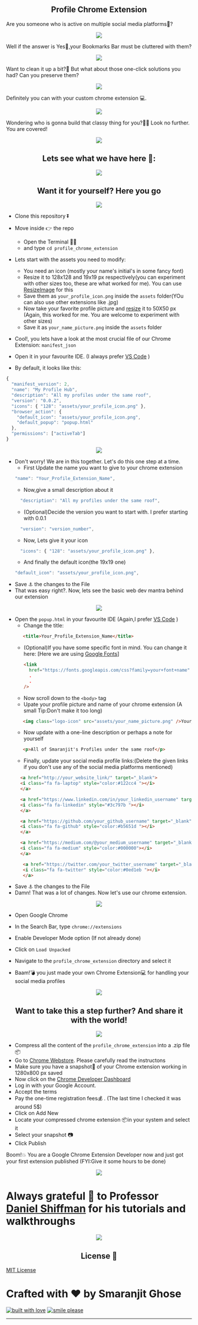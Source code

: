 <h2 align= "center"><b> Profile Chrome Extension </b></h2>

Are you someone who is active on multiple social media platforms📱?

<p align= "center"><img src="https://media.giphy.com/media/LWFXXqaSEmO7twXDxP/giphy.gif"></p>

Well if the answer is Yes💃,your Bookmarks Bar must be cluttered with them?

<p align= "center"><img src="https://media.giphy.com/media/3ELDuBKag7o8E/giphy.gif"></p>

Want to clean it up a bit?🧹 But what about those one-click solutions you had? Can you preserve them?

<p align= "center"><img src="https://media.giphy.com/media/H6JdkRnhXQaImiCYp2/giphy.gif"></p>

Definitely you can with your custom chrome extension 💻. 

<p align= "center"><img src="https://media.giphy.com/media/nFjDu1LjEADh6/giphy.gif"></p>

Wondering who is gonna build that classy thing for you?🤔🤔 Look no further. You are covered!

<p align= "center"><img src="https://media.giphy.com/media/12FfNKPlSR5k2c/giphy.gif"></p>

<h2 align= "center"><b> Lets see what we have here 👀: </b></h2>

<p align= "center"><img src="https://github.com/smaranjitghose/profile_chrome_extension/blob/master/assets/snapshot.png"></p>

<h2 align= "center"><b> Want it for yourself? Here you go </b></h2>

<p align= "center"><img src="https://media.giphy.com/media/KamhkkcTtvOJ0FCjnB/giphy.gif"></p>

- Clone this repository ⏬
- Move inside 👉 the repo 
    - Open the Terminal 👩‍💻
    - and type ```cd profile_chrome_extension```

- Lets start with the assets you need to modify:
    - You need an icon (mostly your name's initial's in some fancy font) 
    - Resize it to 128x128 and 19x19 px respectively(you can experiment with other sizes too, these are what worked for me). You can use [ResizeImage](https://resizeimage.net/) for this
    - Save them as ```your_profile_icon.png``` inside the ```assets``` folder(YOu can also use other extensions like .jpg)
    - Now take your favorite profile picture and [resize]((https://resizeimage.net/)) it to 50X50 px (Again, this worked for me. You are welcome to experiment with other sizes) 
    - Save it as ```your_name_picture.png``` inside the ```assets``` folder
- Cool!, you lets have a look at the most crucial file of our Chrome Extension: ```manifest_json```
- Open it in your favourite IDE. (I always prefer [VS Code](https://code.visualstudio.com/) )
- By default, it looks like this:

```js
{
  "manifest_version": 2,
  "name": "My Profile Hub",
  "description": "All my profiles under the same roof",
  "version": "0.0.2",
  "icons": { "128": "assets/your_profile_icon.png" },
  "browser_action": {
    "default_icon": "assets/your_profile_icon.png",
    "default_popup": "popup.html"
  },
  "permissions": ["activeTab"]
}
```
<p align= "center"><img src="https://media.giphy.com/media/SqmkZ5IdwzTP2/giphy.gif"></p>

- Don't worry! We are in this together. Let's do this one step at a time.
    - First Update the name you want to give to your chrome extension
     ```js
    "name": "Your_Profile_Extension_Name",
    ```
    - Now,give a small description about it
    ```js
      "description": "All my profiles under the same roof",
    ```
    - (Optional)Decide the version you want to start with. I prefer starting with 0.0.1
    ```js
      "version": "version_number",
    ```
    - Now, Lets give it your icon
    ```js
      "icons": { "128": "assets/your_profile_icon.png" },
    ```
    - And finally the default icon(the 19x19 one)
    ```js
    "default_icon": "assets/your_profile_icon.png",
    ```
- Save ⚓ the changes to the File
- That was easy right?. Now, lets see the basic web dev mantra behind our extension

<p align= "center"><img src="https://media.giphy.com/media/3oz8xRF0v9WMAUVLNK/giphy.gif"></p>

- Open the ```popup.html``` in your favourite IDE (Again,I prefer [VS Code](https://code.visualstudio.com/) )
  - Change the title:
  ```html
     <title>Your_Profile_Extension_Name</title>
  ```
  - (Optional)If you have some specific font in mind. You can change it here: [Here we are using [Google Fonts](https://fonts.google.com/)]
    ```html
    <link
      href="https://fonts.googleapis.com/css?family=your+font+name"
      .
      .
    />
    ```
  - Now scroll down to the ```<body>``` tag
  - Upate your profile picture and name of your chrome extension (A small Tip:Don't make it too long)
  ```html
     <img class="logo-icon" src="assets/your_name_picture.png" />Your_Chrome_Extension_Name
  ```
  - Now update with a one-line description or perhaps a note for yourself
  ```html
     <p>All of Smaranjit's Profiles under the same roof</p>
  ```
  - Finally, update your social media profile links:(Delete the given links if you don't use any of the social media platforms mentioned)
  ```html
    <a href="http://your_website_link/" target="_blank">
    <i class="fa fa-laptop" style="color:#122cc4 "></i>
    </a>
  ```
  ```html
    <a href="https://www.linkedin.com/in/your_linkedin_username" target="_blank">
    <i class="fa fa-linkedin" style="#3c797b "></i>
    </a>
  ```
  ```html
    <a href="https://github.com/your_github_username" target="_blank">
    <i class="fa fa-github" style="color:#b5651d "></i>
    </a>
  ```
  ```html
    <a href="https://medium.com/@your_medium_username" target="_blank">
    <i class="fa fa-medium" style="color:#000000"></i>
    </a>
  ```
  ```html
     <a href="https://twitter.com/your_twitter_username" target="_blank">
     <i class="fa fa-twitter" style="color:#0ed1eb "></i>
     </a>
   ```
- Save ⚓ the changes to the File 
- Damn! That was a lot of changes. Now let's use our chrome extension.

<p align= "center"><img src="https://media.giphy.com/media/WgRqTUQbqULJEq9swo/giphy.gif"></p>

   - Open Google Chrome
   - In the Search Bar, type ```chrome://extensions```
   - Enable Developer Mode option (If not already done)
   - Click on ```Load Unpacked```
   - Navigate to the ```profile_chrome_extension``` directory and select it

- Baam!💣 you just made your own Chrome Extension💻 for handling your social media profiles

<p align= "center"><img src="https://media.giphy.com/media/3o7btNa0RUYa5E7iiQ/giphy.gif"></p>

 <h2 align= "center"><b>Want to take this a step further? And share it with the world!</b></h2> 

<p align= "center"><img src="https://media.giphy.com/media/l0Exdm9UbTHAFcJi0/giphy.gif"></p>

- Compress all the content of the ```profile_chrome_extension``` into a .zip file 📦
- Go to [Chrome Webstore](https://developer.chrome.com/webstore/publish). Please carefully read the instructons
- Make sure you have a snapshot📸  of your Chrome extension working in 1280x800 px saved
- Now click on the [Chrome Developer Dashboard](https://chrome.google.com/webstore/developer/dashboard)
- Log in with your Google Account.
- Accept the terms
- Pay the one-time registration fees💰 . (The last time I checked it was around 5$)
- Click on Add New
- Locate your compressed chrome extension 📦in your system and select it
- Select your snapshot 📷
- Click Publish

Boom!💥  You are a Google Chrome Extension Developer now and just got your first extension published (FYI:Give it some hours to be done)

<p align= "center"><img src="https://media.giphy.com/media/VACYDIiciYDtu/giphy.gif"></p>

# Always grateful 🙏 to Professor [Daniel Shiffman](https://www.youtube.com/channel/UCvjgXvBlbQiydffZU7m1_aw) for his tutorials and walkthroughs

<p align= "center"><img src="https://media.giphy.com/media/AeWoyE3ZT90YM/giphy.gif"></p>

 <h2 align= "center"><b>  License 📜</b></h2>

[MIT License](https://github.com/smaranjitghose/profile_chrome_extension/blob/master/LICENSE)

# **Crafted with ❤ by Smaranjit Ghose**

[![built with love](https://forthebadge.com/images/badges/built-with-love.svg)](https://github.com/smaranjitghose) [![smile please](https://forthebadge.com/images/badges/makes-people-smile.svg)](https://github.com/smaranjitghose) 
***

